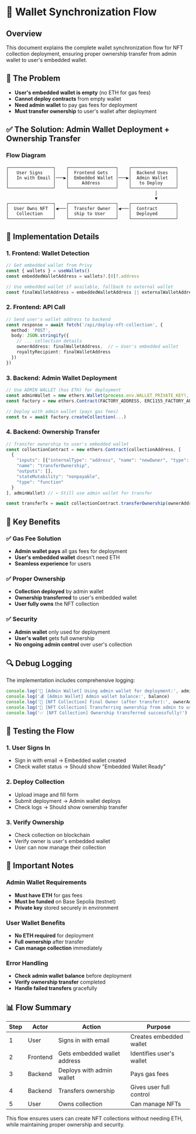 # 🔄 Wallet Synchronization Flow

## Overview
This document explains the complete wallet synchronization flow for NFT collection deployment, ensuring proper ownership transfer from admin wallet to user's embedded wallet.

## 🎯 The Problem
- **User's embedded wallet is empty** (no ETH for gas fees)
- **Cannot deploy contracts** from empty wallet
- **Need admin wallet** to pay gas fees for deployment
- **Must transfer ownership** to user's wallet after deployment

## ✅ The Solution: Admin Wallet Deployment + Ownership Transfer

### Flow Diagram
```
┌─────────────────┐    ┌──────────────────┐    ┌─────────────────┐
│   User Signs    │    │  Frontend Gets   │    │  Backend Uses   │
│   In with Email │───▶│  Embedded Wallet │───▶│  Admin Wallet   │
│                 │    │     Address      │    │   to Deploy     │
└─────────────────┘    └──────────────────┘    └─────────────────┘
                                                         │
                                                         ▼
┌─────────────────┐    ┌──────────────────┐    ┌─────────────────┐
│  User Owns NFT  │◀───│  Transfer Owner  │◀───│  Contract       │
│   Collection    │    │  ship to User    │    │  Deployed       │
└─────────────────┘    └──────────────────┘    └─────────────────┘
```

## 🔧 Implementation Details

### 1. Frontend: Wallet Detection
```typescript
// Get embedded wallet from Privy
const { wallets } = useWallets()
const embeddedWalletAddress = wallets?.[0]?.address

// Use embedded wallet if available, fallback to external wallet
const finalWalletAddress = embeddedWalletAddress || externalWalletAddress
```

### 2. Frontend: API Call
```typescript
// Send user's wallet address to backend
const response = await fetch('/api/deploy-nft-collection', {
  method: 'POST',
  body: JSON.stringify({
    // ... collection details
    ownerAddress: finalWalletAddress,  // ← User's embedded wallet
    royaltyRecipient: finalWalletAddress
  })
})
```

### 3. Backend: Admin Wallet Deployment
```typescript
// Use ADMIN WALLET (has ETH) for deployment
const adminWallet = new ethers.Wallet(process.env.WALLET_PRIVATE_KEY!, provider)
const factory = new ethers.Contract(FACTORY_ADDRESS, ERC1155_FACTORY_ABI, adminWallet)

// Deploy with admin wallet (pays gas fees)
const tx = await factory.createCollection(...)
```

### 4. Backend: Ownership Transfer
```typescript
// Transfer ownership to user's embedded wallet
const collectionContract = new ethers.Contract(collectionAddress, [
  {
    "inputs": [{"internalType": "address", "name": "newOwner", "type": "address"}],
    "name": "transferOwnership",
    "outputs": [],
    "stateMutability": "nonpayable",
    "type": "function"
  }
], adminWallet) // ← Still use admin wallet for transfer

const transferTx = await collectionContract.transferOwnership(ownerAddress)
```

## 🎯 Key Benefits

### ✅ Gas Fee Solution
- **Admin wallet pays** all gas fees for deployment
- **User's embedded wallet** doesn't need ETH
- **Seamless experience** for users

### ✅ Proper Ownership
- **Collection deployed** by admin wallet
- **Ownership transferred** to user's embedded wallet
- **User fully owns** the NFT collection

### ✅ Security
- **Admin wallet** only used for deployment
- **User's wallet** gets full ownership
- **No ongoing admin control** over user's collection

## 🔍 Debug Logging

The implementation includes comprehensive logging:

```typescript
console.log('🔑 [Admin Wallet] Using admin wallet for deployment:', adminWallet.address)
console.log('💰 [Admin Wallet] Admin wallet balance:', balance)
console.log('👤 [NFT Collection] Final Owner (after transfer):', ownerAddress)
console.log('🔄 [NFT Collection] Transferring ownership from admin to user...')
console.log('✅ [NFT Collection] Ownership transferred successfully!')
```

## 🧪 Testing the Flow

### 1. User Signs In
- Sign in with email → Embedded wallet created
- Check wallet status → Should show "Embedded Wallet Ready"

### 2. Deploy Collection
- Upload image and fill form
- Submit deployment → Admin wallet deploys
- Check logs → Should show ownership transfer

### 3. Verify Ownership
- Check collection on blockchain
- Verify owner is user's embedded wallet
- User can now manage their collection

## 🚨 Important Notes

### Admin Wallet Requirements
- **Must have ETH** for gas fees
- **Must be funded** on Base Sepolia (testnet)
- **Private key** stored securely in environment

### User Wallet Benefits
- **No ETH required** for deployment
- **Full ownership** after transfer
- **Can manage collection** immediately

### Error Handling
- **Check admin wallet balance** before deployment
- **Verify ownership transfer** completed
- **Handle failed transfers** gracefully

## 📊 Flow Summary

| Step | Actor | Action | Purpose |
|------|-------|--------|---------|
| 1 | User | Signs in with email | Creates embedded wallet |
| 2 | Frontend | Gets embedded wallet address | Identifies user's wallet |
| 3 | Backend | Deploys with admin wallet | Pays gas fees |
| 4 | Backend | Transfers ownership | Gives user full control |
| 5 | User | Owns collection | Can manage NFTs |

This flow ensures users can create NFT collections without needing ETH, while maintaining proper ownership and security.
